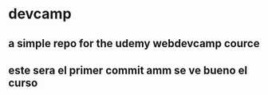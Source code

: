 # devcamp
a simple repo for the udemy webdevcamp cource
---
este sera el primer commit
amm se ve bueno el curso
---
